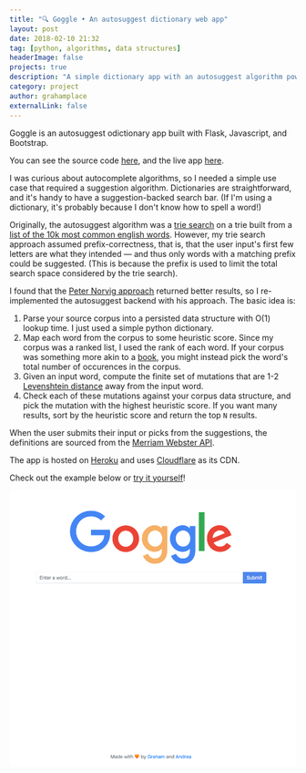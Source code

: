 ```yaml
---
title: "🔍 Goggle • An autosuggest dictionary web app"
layout: post
date: 2018-02-10 21:32
tag: [python, algorithms, data structures]
headerImage: false
projects: true
description: "A simple dictionary app with an autosuggest algorithm powering the search bar."
category: project
author: grahamplace
externalLink: false
---
```

Goggle is an autosuggest odictionary app built with Flask, Javascript, and Bootstrap.

You can see the source code [here](https://github.com/grahamplace/spelcheck), and the live app [here](https://goggle.graham.place/).

I was curious about autocomplete algorithms, so I needed a simple use case that required a suggestion algorithm.
Dictionaries are straightforward, and it's handy to have a suggestion-backed search bar. (If I'm using a dictionary, it's probably because I don't know how to spell a word!)

Originally, the autosuggest algorithm was a [trie search](https://en.wikipedia.org/wiki/Trie) on a trie built from a [list of the 10k most common english words](https://github.com/first20hours/google-10000-english). However, my trie search approach assumed prefix-correctness, that is, that the user input's first few letters are what they intended — and thus only words with a matching prefix could be suggested. (This is because the prefix is used to limit the total search space considered by the trie search).

I found that the [Peter Norvig approach](https://norvig.com/spell-correct.html) returned better results, so I re-implemented the autosuggest backend with his approach. The basic idea is:
1. Parse your source corpus into a persisted data structure with O(1) lookup time. I just used a simple python dictionary.
2. Map each word from the corpus to some heuristic score. Since my corpus was a ranked list, I used the rank of each word. If your corpus was something more akin to a [book](https://norvig.com/big.txt), you might instead pick the word's total number of occurences in the corpus.
3. Given an input word, compute the finite set of mutations that are 1-2 [Levenshtein distance](https://en.wikipedia.org/wiki/Levenshtein_distance) away from the input word.
3. Check each of these mutations against your corpus data structure, and pick the mutation with the highest heuristic score. If you want many results, sort by the heuristic score and return the top `N` results.

When the user submits their input or picks from the suggestions, the definitions are sourced from the [Merriam Webster API](https://dictionaryapi.com/).

The app is hosted on [Heroku](https://heroku.com) and uses [Cloudflare](https://www.cloudflare.com/cdn/) as its CDN.

Check out the example below or [try it yourself](https://goggle.graham.place/)!

![goggle demo gif](/assets/gifs/goggle.gif)
